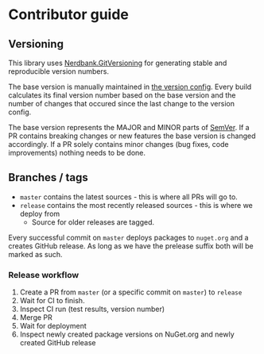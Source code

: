 # Contributor guide

## Versioning

This library uses [Nerdbank.GitVersioning](https://github.com/AArnott/Nerdbank.GitVersioning) for generating stable and reproducible version numbers.

The base version is manually maintained in [the version config](version.json). Every build calculates its final version number based on the base version and the number of changes that occured since the last change to the version config.

The base version represents the MAJOR and MINOR parts of [SemVer](https://semver.org). If a PR contains breaking changes or new features the base version is changed accordingly. If a PR solely contains minor changes (bug fixes, code improvements) nothing needs to be done.

## Branches / tags

* `master` contains the latest sources - this is where all PRs will go to.
* `release` contains the most recently released sources - this is where we deploy from
  * Source for older releases are tagged.

Every successful commit on `master` deploys packages to `nuget.org` and a creates GitHub release. As long as we have the prelease suffix both will be marked as such.

### Release workflow

1. Create a PR from `master` (or a specific commit on `master`) to `release`
1. Wait for CI to finish. 
1. Inspect CI run (test results, version number)
1. Merge PR 
1. Wait for deployment 
1. Inspect newly created package versions on NuGet.org and newly created GitHub release
